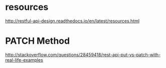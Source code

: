 
# resources
http://restful-api-design.readthedocs.io/en/latest/resources.html


# PATCH Method
http://stackoverflow.com/questions/28459418/rest-api-put-vs-patch-with-real-life-examples
